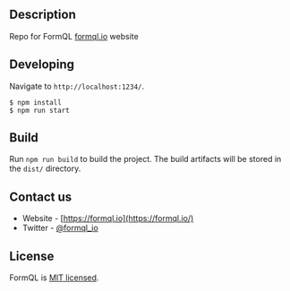 ## Description

Repo for FormQL [formql.io](https://formql.io) website

## Developing

Navigate to `http://localhost:1234/`.

```
$ npm install
$ npm run start
```

## Build

Run `npm run build` to build the project. The build artifacts will be stored in the `dist/` directory.

## Contact us

- Website - [https://formql.io](https://formql.io/)
- Twitter - [@formql_io](https://twitter.com/formql_io)

## License

FormQL is [MIT licensed](LICENSE).